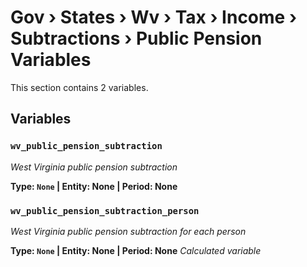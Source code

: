 # Gov › States › Wv › Tax › Income › Subtractions › Public Pension Variables

This section contains 2 variables.

## Variables

### `wv_public_pension_subtraction`
*West Virginia public pension subtraction*

**Type: `None` | Entity: None | Period: None**

### `wv_public_pension_subtraction_person`
*West Virginia public pension subtraction for each person*

**Type: `None` | Entity: None | Period: None**
*Calculated variable*
